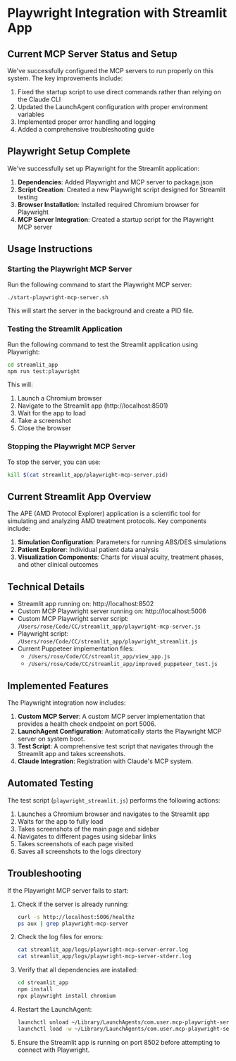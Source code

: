 # Playwright Integration with Streamlit App

## Current MCP Server Status and Setup

We've successfully configured the MCP servers to run properly on this system. The key improvements include:

1. Fixed the startup script to use direct commands rather than relying on the Claude CLI
2. Updated the LaunchAgent configuration with proper environment variables
3. Implemented proper error handling and logging
4. Added a comprehensive troubleshooting guide

## Playwright Setup Complete

We've successfully set up Playwright for the Streamlit application:

1. **Dependencies**: Added Playwright and MCP server to package.json
2. **Script Creation**: Created a new Playwright script designed for Streamlit testing
3. **Browser Installation**: Installed required Chromium browser for Playwright
4. **MCP Server Integration**: Created a startup script for the Playwright MCP server

## Usage Instructions

### Starting the Playwright MCP Server

Run the following command to start the Playwright MCP server:

```bash
./start-playwright-mcp-server.sh
```

This will start the server in the background and create a PID file.

### Testing the Streamlit Application

Run the following command to test the Streamlit application using Playwright:

```bash
cd streamlit_app
npm run test:playwright
```

This will:
1. Launch a Chromium browser
2. Navigate to the Streamlit app (http://localhost:8501)
3. Wait for the app to load
4. Take a screenshot
5. Close the browser

### Stopping the Playwright MCP Server

To stop the server, you can use:

```bash
kill $(cat streamlit_app/playwright-mcp-server.pid)
```

## Current Streamlit App Overview

The APE (AMD Protocol Explorer) application is a scientific tool for simulating and analyzing AMD treatment protocols. Key components include:

1. **Simulation Configuration**: Parameters for running ABS/DES simulations
2. **Patient Explorer**: Individual patient data analysis
3. **Visualization Components**: Charts for visual acuity, treatment phases, and other clinical outcomes

## Technical Details

- Streamlit app running on: http://localhost:8502
- Custom MCP Playwright server running on: http://localhost:5006
- Custom MCP Playwright server script: `/Users/rose/Code/CC/streamlit_app/playwright-mcp-server.js`
- Playwright script: `/Users/rose/Code/CC/streamlit_app/playwright_streamlit.js`
- Current Puppeteer implementation files: 
  - `/Users/rose/Code/CC/streamlit_app/view_app.js`
  - `/Users/rose/Code/CC/streamlit_app/improved_puppeteer_test.js`

## Implemented Features

The Playwright integration now includes:

1. **Custom MCP Server**: A custom MCP server implementation that provides a health check endpoint on port 5006.
2. **LaunchAgent Configuration**: Automatically starts the Playwright MCP server on system boot.
3. **Test Script**: A comprehensive test script that navigates through the Streamlit app and takes screenshots.
4. **Claude Integration**: Registration with Claude's MCP system.

## Automated Testing

The test script (`playwright_streamlit.js`) performs the following actions:

1. Launches a Chromium browser and navigates to the Streamlit app
2. Waits for the app to fully load
3. Takes screenshots of the main page and sidebar
4. Navigates to different pages using sidebar links
5. Takes screenshots of each page visited
6. Saves all screenshots to the logs directory

## Troubleshooting

If the Playwright MCP server fails to start:

1. Check if the server is already running:
   ```bash
   curl -s http://localhost:5006/healthz
   ps aux | grep playwright-mcp-server
   ```

2. Check the log files for errors:
   ```bash
   cat streamlit_app/logs/playwright-mcp-server-error.log
   cat streamlit_app/logs/playwright-mcp-server-stderr.log
   ```

3. Verify that all dependencies are installed:
   ```bash
   cd streamlit_app
   npm install
   npx playwright install chromium
   ```

4. Restart the LaunchAgent:
   ```bash
   launchctl unload ~/Library/LaunchAgents/com.user.mcp-playwright-server.plist
   launchctl load -w ~/Library/LaunchAgents/com.user.mcp-playwright-server.plist
   ```

5. Ensure the Streamlit app is running on port 8502 before attempting to connect with Playwright.